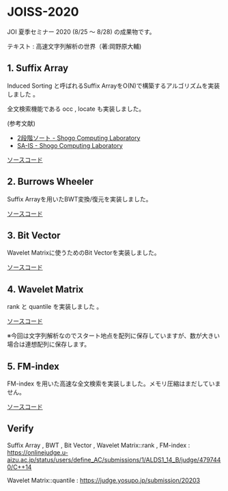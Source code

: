 # JOISS-2020

JOI 夏季セミナー 2020 (8/25 〜 8/28) の成果物です。

テキスト : 高速文字列解析の世界（著:岡野原大輔)

## 1. Suffix Array

Induced Sorting と呼ばれるSuffix ArrayをO(N)で構築するアルゴリズムを実装しました 。

全文検索機能である occ , locate も実装しました。

(参考文献)

- [2段階ソート - Shogo Computing Laboratory](https://shogo82148.github.io/homepage/memo/algorithm/suffix-array/two-stage.html)
- [SA-IS - Shogo Computing Laboratory](https://shogo82148.github.io/homepage/memo/algorithm/suffix-array/sa-is.html)

[ソースコード](./src/SuffixArray.cpp)

## 2. Burrows Wheeler

Suffix Arrayを用いたBWT変換/復元を実装しました。

[ソースコード](./src/BWT.cpp)

## 3. Bit Vector

Wavelet Matrixに使うためのBit Vectorを実装しました。

[ソースコード](./src/BitVector.cpp)

## 4. Wavelet Matrix

rank と quantile を実装しました 。

[ソースコード](src/WaveletMatrix.cpp)

※今回は文字列解析なのでスタート地点を配列に保存していますが、数が大きい場合は連想配列に保存します。

## 5. FM-index

FM-index を用いた高速な全文検索を実装しました。メモリ圧縮はまだしていません。

[ソースコード](src/FM_index.cpp)

## Verify

Suffix Array , BWT , Bit Vector , Wavelet Matrix::rank , FM-index : https://onlinejudge.u-aizu.ac.jp/status/users/define_AC/submissions/1/ALDS1_14_B/judge/4797440/C++14

Wavelet Matrix::quantile : https://judge.yosupo.jp/submission/20203